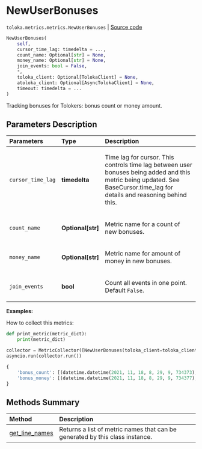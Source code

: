 # NewUserBonuses
`toloka.metrics.metrics.NewUserBonuses` | [Source code](https://github.com/Toloka/toloka-kit/blob/v1.2.0/src/metrics/metrics.py#L190)

```python
NewUserBonuses(
    self,
    cursor_time_lag: timedelta = ...,
    count_name: Optional[str] = None,
    money_name: Optional[str] = None,
    join_events: bool = False,
    *,
    toloka_client: Optional[TolokaClient] = None,
    atoloka_client: Optional[AsyncTolokaClient] = None,
    timeout: timedelta = ...
)
```

Tracking bonuses for Tolokers: bonus count or money amount.

## Parameters Description

| Parameters | Type | Description |
| :----------| :----| :-----------|
`cursor_time_lag`|**timedelta**|<p>Time lag for cursor. This controls time lag between user bonuses being added and this metric being updated. See BaseCursor.time_lag for details and reasoning behind this.</p>
`count_name`|**Optional\[str\]**|<p>Metric name for a count of new bonuses.</p>
`money_name`|**Optional\[str\]**|<p>Metric name for amount of money in new bonuses.</p>
`join_events`|**bool**|<p>Count all events in one point.  Default `False`.</p>

**Examples:**

How to collect this metrics:
```python
def print_metric(metric_dict):
    print(metric_dict)

collector = MetricCollector([NewUserBonuses(toloka_client=toloka_client)], print_metric)
asyncio.run(collector.run())
```

```python
{
    'bonus_count': [(datetime.datetime(2021, 11, 18, 8, 29, 9, 734373), 0)],
    'bonus_money': [(datetime.datetime(2021, 11, 18, 8, 29, 9, 734377), Decimal('0'))]
}
```
## Methods Summary

| Method | Description |
| :------| :-----------|
[get_line_names](toloka.metrics.metrics.NewUserBonuses.get_line_names.md)| Returns a list of metric names that can be generated by this class instance.
